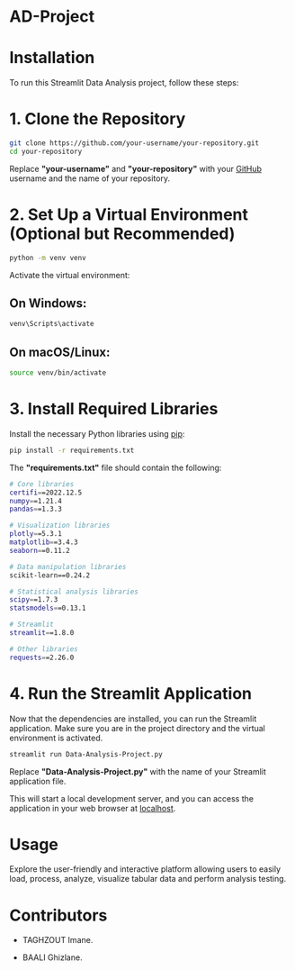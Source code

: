 # AD-Project
# Installation
To run this Streamlit Data Analysis project, follow these steps:

# 1. Clone the Repository
```bash
git clone https://github.com/your-username/your-repository.git
cd your-repository
```
Replace **"your-username"** and **"your-repository"** with your [GitHub](https://github.com/) username and the name of your repository.

# 2. Set Up a Virtual Environment (Optional but Recommended)
```bash
python -m venv venv
```
Activate the virtual environment:

## On Windows:

```bash
venv\Scripts\activate
```

## On macOS/Linux:

```bash
source venv/bin/activate
```
# 3. Install Required Libraries
Install the necessary Python libraries using [pip](https://pip.pypa.io/en/stable/):

```bash
pip install -r requirements.txt
```
The **"requirements.txt"** file should contain the following:

```bash
# Core libraries
certifi==2022.12.5
numpy==1.21.4
pandas==1.3.3

# Visualization libraries
plotly==5.3.1
matplotlib==3.4.3
seaborn==0.11.2

# Data manipulation libraries
scikit-learn==0.24.2

# Statistical analysis libraries
scipy==1.7.3
statsmodels==0.13.1

# Streamlit
streamlit==1.8.0

# Other libraries
requests==2.26.0

```
# 4. Run the Streamlit Application
Now that the dependencies are installed, you can run the Streamlit application. Make sure you are in the project directory and the virtual environment is activated.

```bash
streamlit run Data-Analysis-Project.py

```
Replace **"Data-Analysis-Project.py"** with the name of your Streamlit application file.

This will start a local development server, and you can access the application in your web browser at [localhost](http://localhost:8501).

# Usage
Explore the user-friendly and interactive platform allowing users to easily load, process, analyze, visualize tabular data and perform analysis testing.

# Contributors


   * TAGHZOUT Imane.

   * BAALI Ghizlane.
